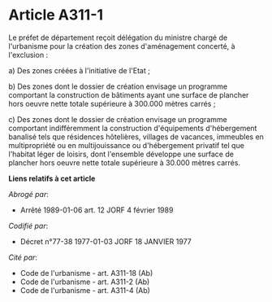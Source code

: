 # Article A311-1

Le préfet de département reçoit délégation du ministre chargé de l'urbanisme pour la création des zones d'aménagement
concerté, à l'exclusion :

a) Des zones créées à l'initiative de l'Etat ;

b) Des zones dont le dossier de création envisage un programme comportant la construction de bâtiments ayant une surface de
plancher hors oeuvre nette totale supérieure à 300.000 mètres carrés ;

c) Des zones dont le dossier de création envisage un programme comportant indifféremment la construction d'équipements
d'hébergement banalisé tels que résidences hôtelières, villages de vacances, immeubles en multipropriété ou en
multijouissance ou d'hébergement privatif tel que l'habitat léger de loisirs, dont l'ensemble développe une surface de
plancher hors oeuvre nette totale supérieure à 30.000 mètres carrés.

**Liens relatifs à cet article**

_Abrogé par_:

  - Arrêté 1989-01-06 art. 12 JORF 4 février 1989

_Codifié par_:

  - Décret n°77-38 1977-01-03 JORF 18 JANVIER 1977

_Cité par_:

  - Code de l'urbanisme - art. A311-18 (Ab)
  - Code de l'urbanisme - art. A311-2 (Ab)
  - Code de l'urbanisme - art. A311-4 (Ab)

